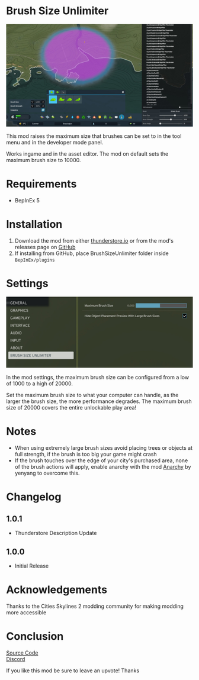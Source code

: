 # Brush Size Unlimiter

![Brush Ingame](https://raw.githubusercontent.com/Cgameworld/BrushSizeUnlimiter/master/preview1.jpg)

This mod raises the maximum size that brushes can be set to in the tool menu and in the developer mode panel. 

Works ingame and in the asset editor. The mod on default sets the maximum brush size to 10000. 

# Requirements
- BepInEx 5

# Installation
1) Download the mod from either [thunderstore.io](https://thunderstore.io/c/cities-skylines-ii/p/Cgameworld/Brush_Size_Unlimiter) or from the mod's releases page on [GitHub](https://github.com/Cgameworld/BrushSizeUnlimiter/releases) 
2) If installing from GitHub, place BrushSizeUnlimiter folder inside `BepInEx/plugins`

# Settings

![Mod Settings Panel](https://raw.githubusercontent.com/Cgameworld/BrushSizeUnlimiter/master/preview2.jpg)

In the mod settings, the maximum brush size can be configured from a low of 1000 to a high of 20000.

Set the maximum brush size to what your computer can handle, as the larger the brush size, the more performance degrades. The maximum brush size of 20000 covers the entire unlockable play area!

# Notes

- When using extremely large brush sizes avoid placing trees or objects at full strength, if the brush is too big your game might crash
- If the brush touches over the edge of your city's purchased area, none of the brush actions will apply, enable anarchy with the mod [Anarchy](https://thunderstore.io/c/cities-skylines-ii/p/yenyang/Anarchy/) by yenyang to overcome this.


# Changelog

## 1.0.1

- Thunderstore Description Update

## 1.0.0 
- Initial Release

# Acknowledgements

Thanks to the Cities Skylines 2 modding community for making modding more accessible

# Conclusion

[Source Code](https://github.com/Cgameworld/BrushSizeUnlimiter/)   
[Discord](https://discord.gg/tDZhaMrgsQ)

If you like this mod be sure to leave an upvote! Thanks